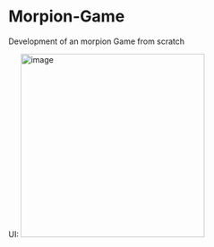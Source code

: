 # Morpion-Game
Development of an morpion Game from scratch


UI:
<img width="328" alt="image" src="https://user-images.githubusercontent.com/101244166/211887175-795c9640-ebb7-4ba5-9a85-e73fead29604.png">
